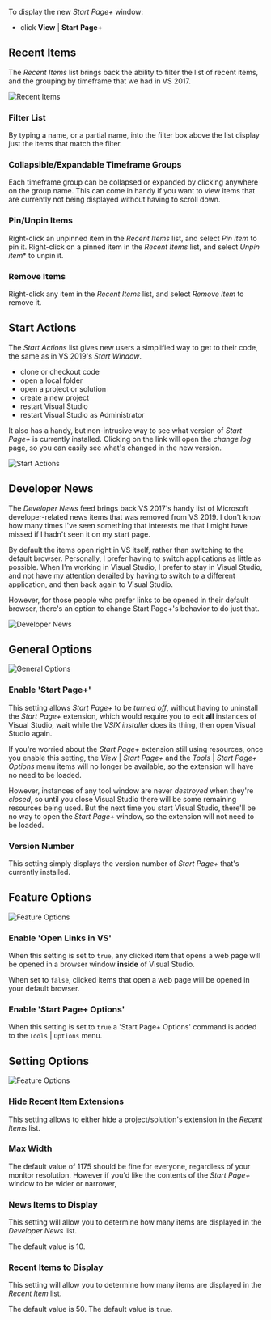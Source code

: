 To display the new *Start Page+* window:

- click **View** | **Start Page+**

## Recent Items

The *Recent Items* list brings back the ability to filter the list of recent items,
and the grouping by timeframe that we had in VS 2017.

![Recent Items](assets/images/recent-items.png)

### Filter List

By typing a name, or a partial name, into the filter box above the list display just the items
that match the filter.

### Collapsible/Expandable Timeframe Groups

Each timeframe group can be collapsed or expanded by clicking anywhere on the group name.
This can come in handy if you want to view items that are currently not being displayed
without having to scroll down.

### Pin/Unpin Items

Right-click an unpinned item in the *Recent Items* list, and select *Pin item* to pin it.
Right-click on a pinned item in the *Recent Items* list, and select *Unpin item** to unpin it.

### Remove Items

Right-click any item in the *Recent Items* list, and select *Remove item* to remove it.

## Start Actions

The *Start Actions* list gives new users a simplified way to get to their code, the same as in VS 2019's
*Start Window*.

- clone or checkout code
- open a local folder
- open a project or solution
- create a new project
- restart Visual Studio
- restart Visual Studio as Administrator

It also has a handy, but non-intrusive way to see what version of *Start Page+* is currently installed.
Clicking on the link will open the *change log* page,
so you can easily see what's changed in the new version.

![Start Actions](assets/images/start-actions.png)

## Developer News

The *Developer News* feed brings back VS 2017's handy list of Microsoft developer-related news items that was removed from
VS 2019.
I don't know how many times I've seen something that interests me that I might have missed if I hadn't seen it on my
start page.

By default the items open right in VS itself, rather than switching to the default browser.
Personally, I prefer having to switch applications as little as possible.
When I'm working in Visual Studio, I prefer to stay in Visual Studio, and not have my attention derailed by having
to switch to a different application, and then back again to Visual Studio.

However, for those people who prefer links to be opened in their default browser,
there's an option to change Start Page+'s behavior to do just that.

![Developer News](assets/images/developer-news.png)

## General Options

![General Options](assets/images/options-general.png)

### Enable 'Start Page+'

This setting allows _Start Page+_ to be *turned off*, without having to uninstall the _Start Page+_ extension,
which would require you to exit **all** instances of Visual Studio, wait while the _VSIX installer_ does its thing,
then open Visual Studio again.

If you're worried about the _Start Page+_ extension still using resources, once you enable this setting,
the _View_ | _Start Page+_ and the _Tools_ | _Start Page+ Options_ menu items will no longer be available,
so the extension will have no need to be loaded.

However, instances of any tool window are never _destroyed_ when they're _closed_, so until you close Visual Studio there will
be some remaining resources being used. But the next time you start Visual Studio, there'll be no way to open
the _Start Page+_ window, so the extension will not need to be loaded.

### Version Number

This setting simply displays the version number of _Start Page+_ that's currently installed.

## Feature Options

![Feature Options](assets/images/options-features.png)

### Enable 'Open Links in VS'

When this setting is set to `true`, any clicked item that opens a web page will be opened in a browser window
**inside** of Visual Studio.

When set to `false`, clicked items that open a web page will be opened in your default browser.

### Enable 'Start Page+ Options'

When this setting is set to `true` a 'Start Page+ Options' command is added to the `Tools` | `Options` menu.

## Setting Options

![Feature Options](assets/images/options-settings.png)

### Hide Recent Item Extensions

This setting allows to either hide a project/solution's extension in the *Recent Items* list.


### Max Width

The default value of 1175 should be fine for everyone, regardless of your monitor resolution.
However if you'd like the contents of the _Start Page+_ window to be wider or narrower,

### News Items to Display

This setting will allow you to determine how many items are displayed in the *Developer News* list.

The default value is 10.

### Recent Items to Display

This setting will allow you to determine how many items are displayed in the *Recent Item* list.

The default value is 50.
The default value is `true`.